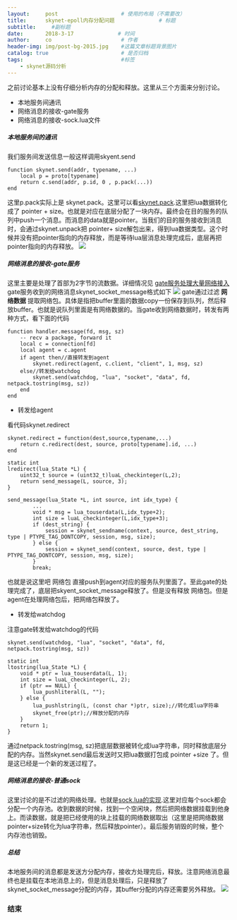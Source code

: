 ```yaml
---
layout:     post                    # 使用的布局（不需要改）
title:      skynet-epoll内存分配问题              # 标题 
subtitle:     #副标题
date:       2018-3-17              # 时间
author:     co                      # 作者
header-img: img/post-bg-2015.jpg    #这篇文章标题背景图片
catalog: true                       # 是否归档
tags:                               #标签
    - skynet源码分析
---
```

之前讨论基本上没有仔细分析内存的分配和释放。这里从三个方面来分别讨论。
- 本地服务间通讯
- 网络消息的接收-gate服务
- 网络消息的接收-sock.lua文件


##### 本地服务间的通讯
我们服务间发送信息一般这样调用skyent.send
```
function skynet.send(addr, typename, ...)
	local p = proto[typename]
	return c.send(addr, p.id, 0 , p.pack(...))
end
```
这里p.pack实际上是 skynet.pack。这里可以看[skynet.pack](https://whatplane.github.io/2018/03/17/skynet-skynet.pack/).这里把lua数据转化成了 pointer + size。也就是对应在底层分配了一块内存。最终会在目的服务的队列中push一个消息。而消息的data就是pointer。当我们的目的服务接收到消息时，会通过skynet.unpack把 pointer+ size解包出来，得到lua数据类型。这个时候并没有把pointer指向的内存释放，而是等待lua层消息处理完成后，底层再把pointer指向的内存释放。
![](https://gitee.com/whatplane/resource/raw/master/img/xx_20190424185951.png)
##### 网络消息的接收-gate服务
这里主要是处理了首部为2字节的流数据。详细情况见 [gate服务处理大量网络接入](https://whatplane.github.io/2018/03/17/skynet-gate/)gate服务收到的网络消息skynet_socket_message格式如下 
![](https://gitee.com/whatplane/resource/raw/master/img/xx_20190424193040.png)
gate通过过滤 **网络数据** 提取网络包。具体是指把buffer里面的数据copy一份保存到队列，然后释放buffer。也就是说队列里面是有网络数据的。当gate收到网络数据时，转发有两种方式，看下面的代码

```
function handler.message(fd, msg, sz)
	-- recv a package, forward it
	local c = connection[fd]
	local agent = c.agent
	if agent then//直接转发到agent
		skynet.redirect(agent, c.client, "client", 1, msg, sz)
	else//转发给watchdog
		skynet.send(watchdog, "lua", "socket", "data", fd, netpack.tostring(msg, sz))
	end
end
```

- 转发给agent


看代码skynet.redirect

```
skynet.redirect = function(dest,source,typename,...)
	return c.redirect(dest, source, proto[typename].id, ...)
end

static int
lredirect(lua_State *L) {
	uint32_t source = (uint32_t)luaL_checkinteger(L,2);
	return send_message(L, source, 3);
}

send_message(lua_State *L, int source, int idx_type) {
		...
		void * msg = lua_touserdata(L,idx_type+2);
		int size = luaL_checkinteger(L,idx_type+3);
		if (dest_string) {
			session = skynet_sendname(context, source, dest_string, type | PTYPE_TAG_DONTCOPY, session, msg, size);
		} else {
			session = skynet_send(context, source, dest, type | PTYPE_TAG_DONTCOPY, session, msg, size);
		}
		break;
```

也就是说这里吧 网络包 直接push到agent对应的服务队列里面了。至此gate的处理完成了，底层把skyent_socket_message释放了。但是没有释放 网络包。但是agent在处理网络包后，把网络包释放了。

- 转发给watchdog


注意gate转发给watchdog的代码


```
skynet.send(watchdog, "lua", "socket", "data", fd, netpack.tostring(msg, sz))

static int
ltostring(lua_State *L) {
	void * ptr = lua_touserdata(L, 1);
	int size = luaL_checkinteger(L, 2);
	if (ptr == NULL) {
		lua_pushliteral(L, "");
	} else {
		lua_pushlstring(L, (const char *)ptr, size);//转化成lua字符串
		skynet_free(ptr);//释放分配的内存
	}
	return 1;
}

```

通过netpack.tostring(msg, sz)把底层数据被转化成lua字符串，同时释放底层分配的内存。当然skynet.send最后发送时又把lua数据打包成 pointer +size 了。但是这已经是一个新的发送过程了。
##### 网络消息的接收-普通sock
这里讨论的是不过滤的网络处理。也就是[sock.lua的实现](https://whatplane.github.io/2018/03/17/skynet-lua%E5%B1%82%E8%AF%BB%E5%86%99%E6%95%B0%E6%8D%AE/).这里对应每个sock都会分配一个内存池。收到数据的时候，找到一个空闲块，然后把网络数据挂载到他身上。而读数据，就是把已经使用的块上挂载的网络数据取出（这里是把网络数据pointer+size转化为lua字符串，然后释放pointer）。最后服务销毁的时候，整个内存池也销毁。
##### 总结
本地服务间的消息都是发送方分配内存，接收方处理完后，释放。注意网络消息最终也是挂载在本地消息上的，但是消息处理后，只是释放了skynet_socket_message分配的内存，其buffer分配的内存还需要另外释放。
![](https://gitee.com/whatplane/resource/raw/master/img/xx_20190425114500-min.png)

### 结束